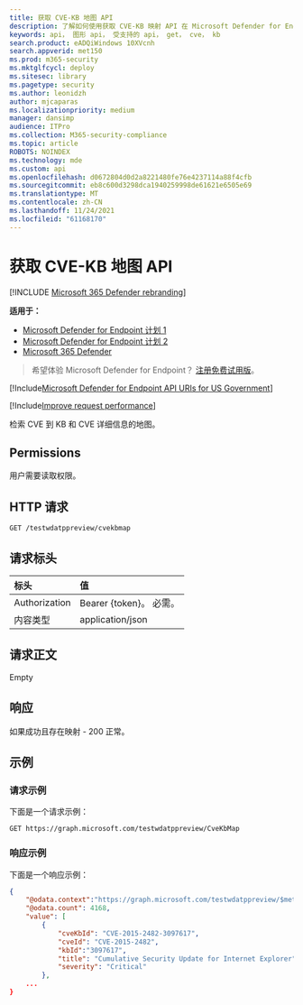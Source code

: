 ```yaml
---
title: 获取 CVE-KB 地图 API
description: 了解如何使用获取 CVE-KB 映射 API 在 Microsoft Defender for Endpoint 中检索 CVE 到 KB 和 CVE 详细信息的地图。
keywords: api， 图形 api， 受支持的 api， get， cve， kb
search.product: eADQiWindows 10XVcnh
search.appverid: met150
ms.prod: m365-security
ms.mktglfcycl: deploy
ms.sitesec: library
ms.pagetype: security
ms.author: leonidzh
author: mjcaparas
ms.localizationpriority: medium
manager: dansimp
audience: ITPro
ms.collection: M365-security-compliance
ms.topic: article
ROBOTS: NOINDEX
ms.technology: mde
ms.custom: api
ms.openlocfilehash: d0672804d0d2a8221480fe76e4237114a88f4cfb
ms.sourcegitcommit: eb8c600d3298dca1940259998de61621e6505e69
ms.translationtype: MT
ms.contentlocale: zh-CN
ms.lasthandoff: 11/24/2021
ms.locfileid: "61168170"
---
```

# <a name="get-cve-kb-map-api"></a>获取 CVE-KB 地图 API

[!INCLUDE [Microsoft 365 Defender rebranding](../../includes/microsoft-defender.md)]

**适用于：**
- [Microsoft Defender for Endpoint 计划 1](https://go.microsoft.com/fwlink/?linkid=2154037)
- [Microsoft Defender for Endpoint 计划 2](https://go.microsoft.com/fwlink/?linkid=2154037)
- [Microsoft 365 Defender](https://go.microsoft.com/fwlink/?linkid=2118804)

> 希望体验 Microsoft Defender for Endpoint？ [注册免费试用版](https://signup.microsoft.com/create-account/signup?products=7f379fee-c4f9-4278-b0a1-e4c8c2fcdf7e&ru=https://aka.ms/MDEp2OpenTrial?ocid=docs-wdatp-exposedapis-abovefoldlink)。

[!Include[Microsoft Defender for Endpoint API URIs for US Government](../../includes/microsoft-defender-api-usgov.md)]

[!Include[Improve request performance](../../includes/improve-request-performance.md)]

检索 CVE 到 KB 和 CVE 详细信息的地图。

## <a name="permissions"></a>Permissions

用户需要读取权限。

## <a name="http-request"></a>HTTP 请求

```http
GET /testwdatppreview/cvekbmap
```

## <a name="request-headers"></a>请求标头

标头|值
:---|:---
Authorization|Bearer {token}。 必需。
内容类型|application/json

## <a name="request-body"></a>请求正文

Empty

## <a name="response"></a>响应

如果成功且存在映射 - 200 正常。

## <a name="example"></a>示例

### <a name="request-example"></a>请求示例

下面是一个请求示例：

```http
GET https://graph.microsoft.com/testwdatppreview/CveKbMap
```

### <a name="response-example"></a>响应示例

下面是一个响应示例：

```json
{
    "@odata.context":"https://graph.microsoft.com/testwdatppreview/$metadata#CveKbMap",
    "@odata.count": 4168,
    "value": [
        {
            "cveKbId": "CVE-2015-2482-3097617",
            "cveId": "CVE-2015-2482",
            "kbId":"3097617",
            "title": "Cumulative Security Update for Internet Explorer",
            "severity": "Critical"
        },
    ...
}
```
